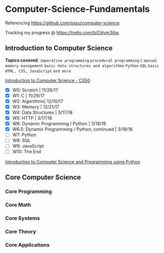 # Computer-Science-Fundamentals

Referencing https://github.com/ossu/computer-science.

Tracking my progress @ https://trello.com/b/Odym3iha.

## Introduction to Computer Science

**Topics covered**:
`imperative programming`
`procedural programming`
`C`
`manual memory management`
`basic data structures and algorithms`
`Python`
`SQL`
`basic HTML, CSS, JavaScript`
`and more`

[Introduction to Computer Science - CS50](https://www.edx.org/course/introduction-computer-science-harvardx-cs50x#!)
- [x] W0: Scratch | 11/26/17
- [x] W1: C | 11/29/17
- [x] W2: Algorithms| 12/10/17
- [x] W3: Memory | 12/21/17
- [x] W4: Data Structures | 3/17/18
- [x] W5: HTTP | 3/17/18
- [x] W6: Dynamic Programming / Python | 3/18/18
- [x] W6.5: Dynamic Programming / Python, continued | 3/18/18
- [ ] W7: Python
- [ ] W8: SQL
- [ ] W9: JavaScript
- [ ] W10: The End

[Introduction to Computer Science and Programming using Python](https://www.edx.org/course/introduction-computer-science-mitx-6-00-1x-10)

## Core Computer Science

### Core Programming
### Core Math
### Core Systems
### Core Theory
### Core Applications
